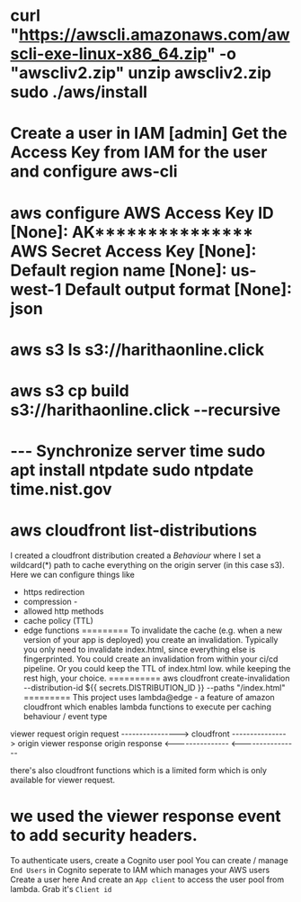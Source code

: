curl "https://awscli.amazonaws.com/awscli-exe-linux-x86_64.zip" -o "awscliv2.zip"
unzip awscliv2.zip
sudo ./aws/install
==========
Create a user in IAM [admin]
Get the Access Key from IAM for the user and configure aws-cli
==========
aws configure
AWS Access Key ID [None]: AK***************
AWS Secret Access Key [None]: 
Default region name [None]: us-west-1
Default output format [None]: json
==========
aws s3 ls s3://harithaonline.click
==========
aws s3 cp build s3://harithaonline.click --recursive
==========
--- Synchronize server time
sudo apt install ntpdate
sudo ntpdate time.nist.gov
==========
aws cloudfront list-distributions
=========
I created a cloudfront distribution created a *Behaviour* where I set a wildcard(*) path to cache everything on the origin server (in this case s3). Here we can configure things like 
- https redirection 
- compression -
- allowed http methods 
- cache policy (TTL) 
- edge functions
=========
To invalidate the cache (e.g. when a new version of your app is deployed) you create an invalidation.
Typically you only need to invalidate index.html, since everything else is fingerprinted.
You could create an invalidation from within your ci/cd pipeline.
Or you could keep the TTL of index.html low. while keeping the rest high, your choice.
==========
aws cloudfront create-invalidation --distribution-id ${{ secrets.DISTRIBUTION_ID }} --paths "/index.html"
=========
This project uses lambda@edge - a feature of amazon cloudfront which enables lambda functions to execute per caching behaviour / event type

viewer request              origin request
----------------> cloudfront --------------->   origin
viewer response             origin response
<---------------            <----------------   

there's also cloudfront functions which is a limited form which is only available for viewer request.

we used the viewer response event to add security headers.
=========
To authenticate users, create a Cognito user pool
You can create / manage `End Users` in Cognito seperate to IAM which manages your AWS users
Create a user here
And create an `App client` to access the user pool from lambda. Grab it's `Client id`